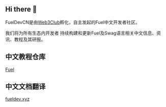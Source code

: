## Hi there 👋

FuelDevCN是由[Web3Club](https://github.com/Web3-Club)孵化，自主发起的Fuel中文开发者社区。

我们将为所有生态内开发者 持续构建和更新Fuel及Swag语言相关中文信息、资讯、教程及其研报。

## 中文教程仓库

[Fuel](https://github.com/fuel-champions/Fuel-Dev-tutorial-CN)

## 中文文档翻译

[fueldev.xyz](https://docs.fueldev.xyz/
)

